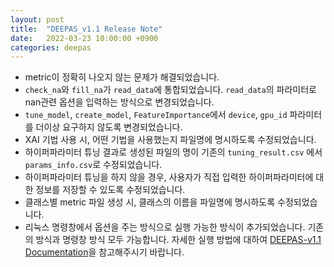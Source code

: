 ```yaml
---
layout: post
title:  "DEEPAS_v1.1 Release Note"
date:   2022-03-23 10:00:00 +0900
categories: deepas
---
```


<meta charset="utf-8">

- metric이 정확히 나오지 않는 문제가 해결되었습니다.
- `check_na`와 `fill_na`가 `read_data`에 통합되었습니다. `read_data`의 파라미터로 nan관련 옵션을 입력하는 방식으로 변경되었습니다.
- `tune_model`, `create_model`, `FeatureImportance`에서 `device`, `gpu_id` 파라미터를 더이상 요구하지 않도록 변경되었습니다.
- XAI 기법 사용 시, 어떤 기법을 사용했는지 파일명에 명시하도록 수정되었습니다.
- 하이퍼파라미터 튜닝 결과로 생성된 파일의 명이 기존의 `tuning_result.csv` 에서 `params_info.csv`로 수정되었습니다.
- 하이퍼파라미터 튜닝을 하지 않을 경우, 사용자가 직접 입력한 하이퍼파라미터에 대한 정보를 저장할 수 있도록 수정되었습니다.
- 클래스별 metric 파일 생성 시, 클래스의 이름을 파일명에 명시하도록 수정되었습니다.
- 리눅스 명령창에서 옵션을 주는 방식으로 실행 가능한 방식이 추가되었습니다. 기존의 방식과 명령창 방식 모두 가능합니다. 자세한 실행 방법에 대하여 [DEEPAS-v1.1 Documentation]을 참고해주시기 바랍니다.

[DEEPAS-v1.1 Documentation]: https://basgenbio.github.io/deepas/2022/03/23/DEEPAS-v1.1-manual.html#execution_in_Terminal 